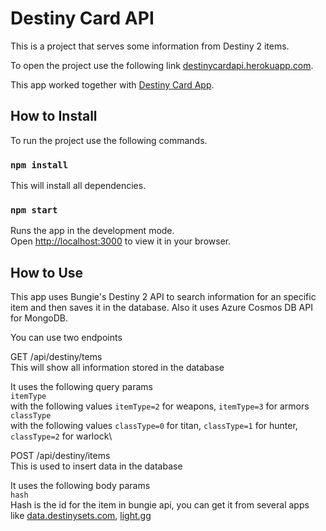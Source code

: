 # Destiny Card API

This is a project that serves some information from Destiny 2 items.

To open the project use the following link [destinycardapi.herokuapp.com](https://destinycardapi.herokuapp.com).

This app worked together with [Destiny Card App](https://github.com/oswaldtzh/destinycardapp).

## How to Install

To run the project use the following commands.

### `npm install`

This will install all dependencies.

### `npm start`

Runs the app in the development mode.\
Open [http://localhost:3000](http://localhost:3000) to view it in your browser.

## How to Use

This app uses Bungie's Destiny 2 API to search information for an specific item and then saves it in the database. Also it uses Azure Cosmos DB API for MongoDB.

You can use two endpoints

GET /api/destiny/tems\
This will show all information stored in the database

It uses the following query params\
`itemType`\
with the following values `itemType=2` for weapons, `itemType=3` for armors\
`classType`\
with the following values `classType=0` for titan, `classType=1` for hunter, `classType=2` for warlock\

POST /api/destiny/items\
This is used to insert data in the database

It uses the following body params\
`hash`\
Hash is the id for the item in bungie api, you can get it from several apps like [data.destinysets.com](https://data.destinysets.com), [light.gg](https://light.gg)
